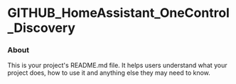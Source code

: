 GITHUB_HomeAssistant_OneControl_Discovery
=========================================

### About

This is your project's README.md file. It helps users understand what your
project does, how to use it and anything else they may need to know.
